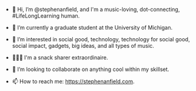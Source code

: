 - 👋 Hi, I’m @stephenanfield, and I'm a music-loving, dot-connecting, #LifeLongLearning human.

- 🌱 I’m currently a graduate student at the University of Michigan.

- 👀 I’m interested in social good, technology, technology for social good, social impact, gadgets, big ideas, and all types of music. 

- 🍏🍿🧀 I'm a snack sharer extraordinaire. 

- 💞️ I’m looking to collaborate on anything cool within my skillset. 

- 📫 How to reach me: https://stephenanfield.com. 

<!---
stephenanfield/stephenanfield is a ✨ special ✨ repository because its `README.md` (this file) appears on your GitHub profile.
You can click the Preview link to take a look at your changes.
--->
